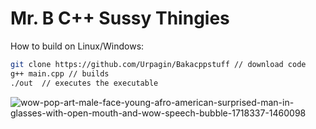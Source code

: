 # Mr. B C++ Sussy Thingies

How to build on Linux/Windows:
```bash
git clone https://github.com/Urpagin/Bakacppstuff // download code
g++ main.cpp // builds
./out  // executes the executable
```

![wow-pop-art-male-face-young-afro-american-surprised-man-in-glasses-with-open-mouth-and-wow-speech-bubble-1718337-1460098](https://user-images.githubusercontent.com/72459611/232694574-49aab708-47c1-477b-9cd1-a8a5925346e9.jpg)
